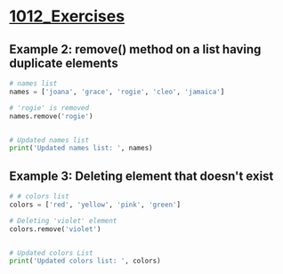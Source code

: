 # [1012_Exercises](https://colab.research.google.com/drive/1MWe0Td7VNa9UDC2EOYDFG5QN7B06kFNU#scrollTo=jThjtFVHGnzY)

## Example 2: remove() method on a list having duplicate elements
```python
# names list
names = ['joana', 'grace', 'rogie', 'cleo', 'jamaica']

# 'rogie' is removed
names.remove('rogie')


# Updated names list
print('Updated names list: ', names)
```

## Example 3: Deleting element that doesn't exist
```python
# # colors list
colors = ['red', 'yellow', 'pink', 'green']

# Deleting 'violet' element
colors.remove('violet')


# Updated colors List
print('Updated colors list: ', colors)
```
